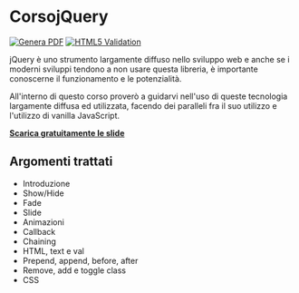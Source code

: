 # CorsojQuery

[![Genera PDF](https://github.com/matteobaccan/CorsojQuery/actions/workflows/generatepdf.yml/badge.svg)](https://github.com/matteobaccan/CorsojQuery/actions/workflows/generatepdf.yml)
[![HTML5 Validation](https://github.com/matteobaccan/CorsojQuery/actions/workflows/validation.yml/badge.svg)](https://github.com/matteobaccan/CorsojQuery/actions/workflows/validation.yml)

jQuery è uno strumento largamente diffuso nello sviluppo web e anche se i moderni sviluppi tendono a non usare questa libreria, è importante conoscerne il funzionamento e le potenzialità.

All'interno di questo corso proverò a guidarvi nell'uso di queste tecnologia largamente diffusa ed utilizzata, facendo dei paralleli fra il suo utilizzo e l'utilizzo di vanilla JavaScript.

__[Scarica gratuitamente le slide](https://raw.githubusercontent.com/matteobaccan/CorsojQuery/main/slide/CorsojQuery.pdf)__

## Argomenti trattati

- Introduzione
- Show/Hide
- Fade
- Slide
- Animazioni
- Callback
- Chaining
- HTML, text e val
- Prepend, append, before, after
- Remove, add e toggle class
- CSS

